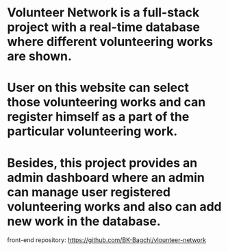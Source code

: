 # Volunteer Network is a full-stack project with a real-time database where different volunteering works are shown.
# User on this website can select those volunteering works and can register himself as a part of the particular volunteering work.
# Besides, this project provides an admin dashboard where an admin can manage user registered volunteering works and also can add new work in the database.


front-end repository: https://github.com/BK-Bagchi/vlounteer-network
